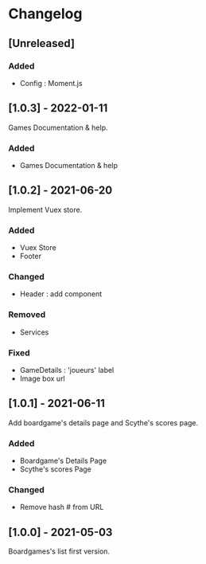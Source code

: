 # Changelog

## [Unreleased]

### Added

- Config : Moment.js

## [1.0.3] - 2022-01-11

Games Documentation & help.

### Added

- Games Documentation & help

## [1.0.2] - 2021-06-20

Implement Vuex store.

### Added

- Vuex Store
- Footer

### Changed

- Header : add component

### Removed

- Services

### Fixed

- GameDetails : 'joueurs' label
- Image box url

## [1.0.1] - 2021-06-11

Add boardgame's details page and Scythe's scores page.

### Added

- Boardgame's Details Page
- Scythe's scores Page

### Changed

- Remove hash # from URL

## [1.0.0] - 2021-05-03

Boardgames's list first version.
